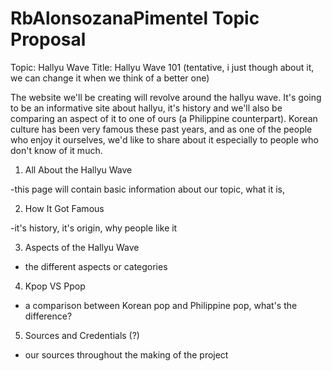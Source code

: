 # RbAlonsozanaPimentel Topic Proposal
Topic: Hallyu Wave
Title: Hallyu Wave 101 (tentative, i just though about it, we can change it when we think of a better one)

The website we'll be creating will revolve around the hallyu wave. It's going to be an informative site about hallyu, it's history and we'll also be comparing an aspect of it to one of ours (a Philippine counterpart). Korean culture has been very famous these past years, and as one of the people who enjoy it ourselves, we'd like to share about it especially to people who don't know of it much. 

1. All About the Hallyu Wave

  -this page will contain basic information about our topic, what it is, 

2. How It Got Famous

  -it's history, it's origin, why people like it 

3. Aspects of the Hallyu Wave

  - the different aspects or categories 

4. Kpop VS Ppop

  - a comparison between Korean pop and Philippine pop, what's the difference?

5. Sources and Credentials (?)

  - our sources throughout the making of the project
